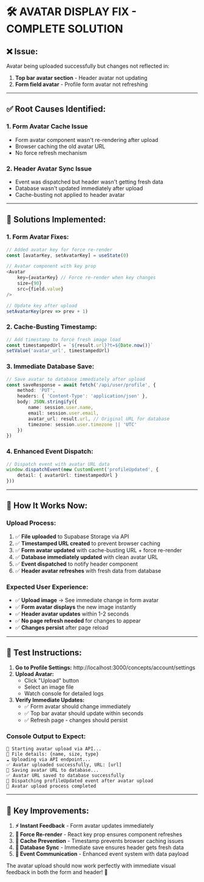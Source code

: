 # 🛠️ **AVATAR DISPLAY FIX - COMPLETE SOLUTION**

## ❌ **Issue:** 
Avatar being uploaded successfully but changes not reflected in:
1. **Top bar avatar section** - Header avatar not updating  
2. **Form field avatar** - Profile form avatar not refreshing

---

## ✅ **Root Causes Identified:**

### **1. Form Avatar Cache Issue**
- Form avatar component wasn't re-rendering after upload
- Browser caching the old avatar URL
- No force refresh mechanism

### **2. Header Avatar Sync Issue**  
- Event was dispatched but header wasn't getting fresh data
- Database wasn't updated immediately after upload
- Cache-busting not applied to header avatar

---

## 🔧 **Solutions Implemented:**

### **1. Form Avatar Fixes:**
```typescript
// Added avatar key for force re-render
const [avatarKey, setAvatarKey] = useState(0)

// Avatar component with key prop
<Avatar
    key={avatarKey} // Force re-render when key changes
    size={90}
    src={field.value}
/>

// Update key after upload
setAvatarKey(prev => prev + 1)
```

### **2. Cache-Busting Timestamp:**
```typescript
// Add timestamp to force fresh image load
const timestampedUrl = `${result.url}?t=${Date.now()}`
setValue('avatar_url', timestampedUrl)
```

### **3. Immediate Database Save:**
```typescript
// Save avatar to database immediately after upload
const saveResponse = await fetch('/api/user/profile', {
    method: 'PUT',
    headers: { 'Content-Type': 'application/json' },
    body: JSON.stringify({
        name: session.user.name,
        email: session.user.email,
        avatar_url: result.url, // Original URL for database
        timezone: session.user.timezone || 'UTC'
    })
})
```

### **4. Enhanced Event Dispatch:**
```typescript
// Dispatch event with avatar URL data
window.dispatchEvent(new CustomEvent('profileUpdated', {
    detail: { avatarUrl: timestampedUrl }
}))
```

---

## 🔄 **How It Works Now:**

### **Upload Process:**
1. ✅ **File uploaded** to Supabase Storage via API
2. ✅ **Timestamped URL created** to prevent browser caching  
3. ✅ **Form avatar updated** with cache-busting URL + force re-render
4. ✅ **Database immediately updated** with clean avatar URL
5. ✅ **Event dispatched** to notify header component
6. ✅ **Header avatar refreshes** with fresh data from database

### **Expected User Experience:**
- ✅ **Upload image** → See immediate change in form avatar
- ✅ **Form avatar displays** the new image instantly  
- ✅ **Header avatar updates** within 1-2 seconds
- ✅ **No page refresh needed** for changes to appear
- ✅ **Changes persist** after page reload

---

## 🧪 **Test Instructions:**

1. **Go to Profile Settings:** http://localhost:3000/concepts/account/settings
2. **Upload Avatar:**
   - Click "Upload" button
   - Select an image file
   - Watch console for detailed logs
3. **Verify Immediate Updates:**
   - ✅ Form avatar should change immediately
   - ✅ Top bar avatar should update within seconds
   - ✅ Refresh page - changes should persist

### **Console Output to Expect:**
```
🔄 Starting avatar upload via API...
📁 File details: {name, size, type}
☁️ Uploading via API endpoint...
✅ Avatar uploaded successfully, URL: [url]
💾 Saving avatar URL to database...
✅ Avatar URL saved to database successfully
🔔 Dispatching profileUpdated event after avatar upload
🏁 Avatar upload process completed
```

---

## 🎯 **Key Improvements:**

1. **⚡ Instant Feedback** - Form avatar updates immediately
2. **🔄 Force Re-render** - React key prop ensures component refreshes  
3. **🚫 Cache Prevention** - Timestamp prevents browser caching issues
4. **💾 Database Sync** - Immediate save ensures header gets fresh data
5. **📡 Event Communication** - Enhanced event system with data payload

The avatar upload should now work perfectly with immediate visual feedback in both the form and header! 🚀
